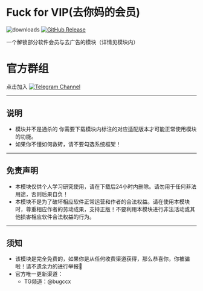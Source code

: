 # Fuck for VIP(去你妈的会员)

![downloads](https://img.shields.io/github/downloads/Xposed-Modules-Repo/com.bug.hookvip)
[![GitHub Release](https://img.shields.io/github/v/release/Xposed-Modules-Repo/com.bug.hookvip)](https://github.com/Xposed-Modules-Repo/com.bug.hookvip/releases)

一个解锁部分软件会员与去广告的模块（详情见模块内）

# 官方群组
点击加入 <a href="https://t.me/bugccx"><img alt="Telegram Channel" src="https://img.shields.io/badge/Telegram-频道-blue.svg?logo=telegram"></a>  

----

## 说明
+ 模块并不是通杀的 你需要下载模块内标注的对应适配版本才可能正常使用模块的功能。
+ 如果你不懂如何救砖，请不要勾选系统框架！

----

## 免责声明
+ 本模块仅供个人学习研究使用，请在下载后24小时内删除。请勿用于任何非法用途，否则后果自负！
+ 本模块不是为了破坏相应软件正常运营和作者的合法权益。请在使用本模块时，尊重相应作者的劳动成果，支持正版！不要利用本模块进行非法活动或其他损害相应软件合法权益的行为。

----

## 须知
+ 该模块是完全免费的，如果你是从任何收费渠道获得，那么恭喜你，你被骗啦！请不遗余力的进行举报🔆
+ 官方唯一更新渠道：
   - TG频道：@bugccx
